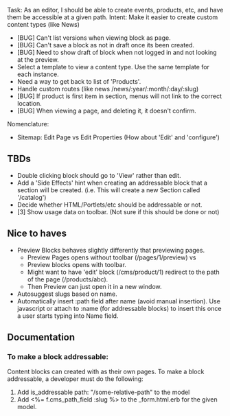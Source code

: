 Task: As an editor, I should be able to create events, products, etc, and have them be accessible at a given path.
Intent: Make it easier to create custom content types (like News)

* [BUG] Can't list versions when viewing block as page.
* [BUG] Can't save a block as not in draft once its been created.
* [BUG] Need to show draft of block when not logged in and not looking at the preview.
* Select a template to view a content type. Use the same template for each instance.
* Need a way to get back to list of 'Products'.
* Handle custom routes (like news /news/:year/:month/:day/:slug)
* [BUG] If product is first item in section, menus will not link to the correct location.
* [BUG] When viewing a page, and deleting it, it doesn't confirm.

Nomenclature:

* Sitemap: Edit Page vs Edit Properties (How about 'Edit' and 'configure')

## TBDs

* Double clicking block should go to 'View' rather than edit.
* Add a 'Side Effects' hint when creating an addressable block that a section will be created. (i.e. This will create a new Section called '/catalog')
* Decide whether HTML/Portlets/etc should be addressable or not.
* [3] Show usage data on toolbar. (Not sure if this should be done or not)

## Nice to haves

* Preview Blocks behaves slightly differently that previewing pages.
    - Preview Pages opens without toolbar (/pages/1/preview) vs
    - Preview blocks opens with toolbar.
    - Might want to have 'edit' block (/cms/product/1) redirect to the path of the page (/products/abc).
    - Then Preview can just open it in a new window.
* Autosuggest slugs based on name.
* Automatically insert :path field after name (avoid manual insertion). Use javascript or attach to :name (for addressable blocks) to insert this once a user starts typing into Name field.

## Documentation

### To make a block addressable:

Content blocks can created with as their own pages. To make a block addressable, a developer must do the following:

1. Add is_addressable path: "/some-relative-path" to the model
2. Add <%= f.cms_path_field :slug %> to the _form.html.erb for the given model.